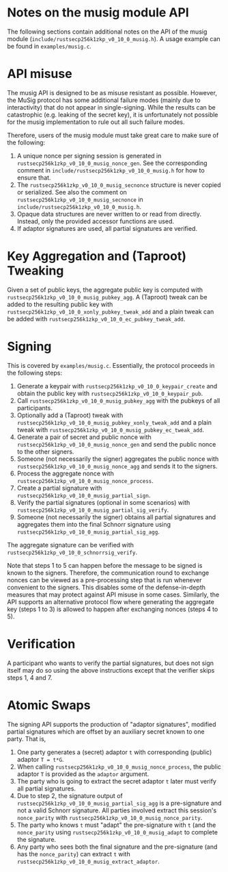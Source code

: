 Notes on the musig module API
===========================

The following sections contain additional notes on the API of the musig module (`include/rustsecp256k1zkp_v0_10_0_musig.h`).
A usage example can be found in `examples/musig.c`.

# API misuse

The musig API is designed to be as misuse resistant as possible.
However, the MuSig protocol has some additional failure modes (mainly due to interactivity) that do not appear in single-signing.
While the results can be catastrophic (e.g. leaking of the secret key), it is unfortunately not possible for the musig implementation to rule out all such failure modes.

Therefore, users of the musig module must take great care to make sure of the following:

1. A unique nonce per signing session is generated in `rustsecp256k1zkp_v0_10_0_musig_nonce_gen`.
   See the corresponding comment in `include/rustsecp256k1zkp_v0_10_0_musig.h` for how to ensure that.
2. The `rustsecp256k1zkp_v0_10_0_musig_secnonce` structure is never copied or serialized.
   See also the comment on `rustsecp256k1zkp_v0_10_0_musig_secnonce` in `include/rustsecp256k1zkp_v0_10_0_musig.h`.
3. Opaque data structures are never written to or read from directly.
   Instead, only the provided accessor functions are used.
4. If adaptor signatures are used, all partial signatures are verified.

# Key Aggregation and (Taproot) Tweaking

Given a set of public keys, the aggregate public key is computed with `rustsecp256k1zkp_v0_10_0_musig_pubkey_agg`.
A (Taproot) tweak can be added to the resulting public key with `rustsecp256k1zkp_v0_10_0_xonly_pubkey_tweak_add` and a plain tweak can be added with `rustsecp256k1zkp_v0_10_0_ec_pubkey_tweak_add`.

# Signing

This is covered by `examples/musig.c`.
Essentially, the protocol proceeds in the following steps:

1. Generate a keypair with `rustsecp256k1zkp_v0_10_0_keypair_create` and obtain the public key with `rustsecp256k1zkp_v0_10_0_keypair_pub`.
2. Call `rustsecp256k1zkp_v0_10_0_musig_pubkey_agg` with the pubkeys of all participants.
3. Optionally add a (Taproot) tweak with `rustsecp256k1zkp_v0_10_0_musig_pubkey_xonly_tweak_add` and a plain tweak with `rustsecp256k1zkp_v0_10_0_musig_pubkey_ec_tweak_add`.
4. Generate a pair of secret and public nonce with `rustsecp256k1zkp_v0_10_0_musig_nonce_gen` and send the public nonce to the other signers.
5. Someone (not necessarily the signer) aggregates the public nonce with `rustsecp256k1zkp_v0_10_0_musig_nonce_agg` and sends it to the signers.
6. Process the aggregate nonce with `rustsecp256k1zkp_v0_10_0_musig_nonce_process`.
7. Create a partial signature with `rustsecp256k1zkp_v0_10_0_musig_partial_sign`.
8. Verify the partial signatures (optional in some scenarios) with `rustsecp256k1zkp_v0_10_0_musig_partial_sig_verify`.
9. Someone (not necessarily the signer) obtains all partial signatures and aggregates them into the final Schnorr signature using `rustsecp256k1zkp_v0_10_0_musig_partial_sig_agg`.

The aggregate signature can be verified with `rustsecp256k1zkp_v0_10_0_schnorrsig_verify`.

Note that steps 1 to 5 can happen before the message to be signed is known to the signers.
Therefore, the communication round to exchange nonces can be viewed as a pre-processing step that is run whenever convenient to the signers.
This disables some of the defense-in-depth measures that may protect against API misuse in some cases.
Similarly, the API supports an alternative protocol flow where generating the aggregate key (steps 1 to 3) is allowed to happen after exchanging nonces (steps 4 to 5).

# Verification

A participant who wants to verify the partial signatures, but does not sign itself may do so using the above instructions except that the verifier skips steps 1, 4 and 7.

# Atomic Swaps

The signing API supports the production of "adaptor signatures", modified partial signatures
which are offset by an auxiliary secret known to one party. That is,
1. One party generates a (secret) adaptor `t` with corresponding (public) adaptor `T = t*G`.
2. When calling `rustsecp256k1zkp_v0_10_0_musig_nonce_process`, the public adaptor `T` is provided as the `adaptor` argument.
3. The party who is going to extract the secret adaptor `t` later must verify all partial signatures.
4. Due to step 2, the signature output of `rustsecp256k1zkp_v0_10_0_musig_partial_sig_agg` is a pre-signature and not a valid Schnorr signature. All parties involved extract this session's `nonce_parity` with `rustsecp256k1zkp_v0_10_0_musig_nonce_parity`.
5. The party who knows `t` must "adapt" the pre-signature with `t` (and the `nonce_parity` using `rustsecp256k1zkp_v0_10_0_musig_adapt` to complete the signature.
6. Any party who sees both the final signature and the pre-signature (and has the `nonce_parity`) can extract `t` with `rustsecp256k1zkp_v0_10_0_musig_extract_adaptor`.
